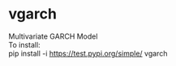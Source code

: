 # vgarch
Multivariate GARCH Model<br />
To install:<br />
pip install -i https://test.pypi.org/simple/ vgarch
